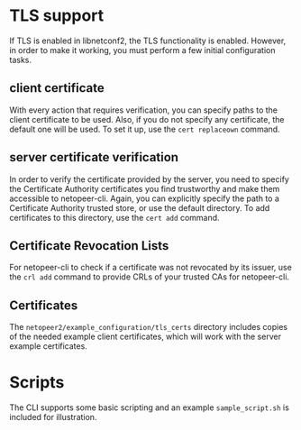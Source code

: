 # TLS support

If TLS is enabled in libnetconf2, the TLS functionality is enabled.
However, in order to make it working, you must perform a few initial
configuration tasks.

## client certificate

With every action that requires verification, you can specify
paths to the client certificate to be used. Also, if you do not
specify any certificate, the default one will be used. To set it
up, use the `cert replaceown` command.

## server certificate verification

In order to verify the certificate provided by the server, you
need to specify the Certificate Authority certificates you find
trustworthy and make them accessible to netopeer-cli. Again, you
can explicitly specify the path to a Certificate Authority
trusted store, or use the default directory. To add certificates
to this directory, use the `cert add` command.

## Certificate Revocation Lists
For netopeer-cli to check if a certificate was not revocated by
its issuer, use the `crl add` command to provide
CRLs of your trusted CAs for netopeer-cli.

## Certificates

The `netopeer2/example_configuration/tls_certs` directory includes copies of the needed example
client certificates, which will work with the server example
certificates.

# Scripts

The CLI supports some basic scripting and an example `sample_script.sh`
is included for illustration.
